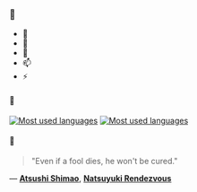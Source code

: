 ### 👋

- 🔭
- 🌱
- 💬
- 📫
- ⚡

#### 🧏

[![Most used languages](https://github-readme-stats-aynah.vercel.app/api/top-langs/?username=aynh&theme=solarized-dark&langs_count=6&layout=compact&hide_title=true)](https://github.com/anuraghazra/github-readme-stats#gh-dark-mode-only)
[![Most used languages](https://github-readme-stats-aynah.vercel.app/api/top-langs/?username=aynh&theme=solarized-light&langs_count=6&layout=compact&hide_title=true)](https://github.com/anuraghazra/github-readme-stats#gh-light-mode-only)

#### 💬

> "Even if a fool dies, he won't be cured."

&mdash; [**Atsushi Shimao**](https://myanimelist.net/character.php?q=Atsushi%20Shimao&cat=character), [**Natsuyuki Rendezvous**](https://myanimelist.net/search/all?q=Natsuyuki%20Rendezvous&cat=all)
